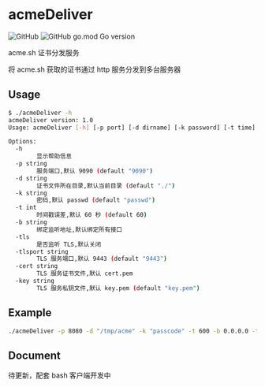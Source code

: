 # acmeDeliver

![GitHub](https://img.shields.io/github/license/julydate/acmeDeliver?style=flat-square)
![GitHub go.mod Go version](https://img.shields.io/github/go-mod/go-version/julydate/acmeDeliver?style=flat-square)

 acme.sh 证书分发服务

将 acme.sh 获取的证书通过 http 服务分发到多台服务器

## Usage

```bash
$ ./acmeDeliver -h
acmeDeliver version: 1.0
Usage: acmeDeliver [-h] [-p port] [-d dirname] [-k password] [-t time] [-b address] [-tls] [-tlsport port] [-cert filename] [-key filename]

Options:
  -h    
        显示帮助信息
  -p string
        服务端口,默认 9090 (default "9090")
  -d string
        证书文件所在目录,默认当前目录 (default "./")
  -k string
        密码,默认 passwd (default "passwd")
  -t int
        时间戳误差,默认 60 秒 (default 60)
  -b string
        绑定监听地址,默认绑定所有接口
  -tls
        是否监听 TLS,默认关闭
  -tlsport string
        TLS 服务端口,默认 9443 (default "9443")
  -cert string
        TLS 服务证书文件,默认 cert.pem
  -key string
        TLS 服务私钥文件,默认 key.pem (default "key.pem")
```

## Example

```bash
./acmeDeliver -p 8080 -d "/tmp/acme" -k "passcode" -t 600 -b 0.0.0.0 -tls -tlsport 8443 -cert server.pem -key server.key
```

## Document

待更新，配套 bash 客户端开发中
